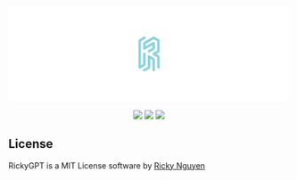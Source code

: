 <p align="center">
  <a href="https://rickynguyne.dev/">
    <img src="https://github.com/nguyricky/portfolio/blob/main/public/RickyGPTBanner.svg" alt="Personal Banner">
  </a>
</p>

<p align="center">
  <img src="https://img.shields.io/badge/python-3670A0?style=for-the-badge&logo=python&logoColor=ffdd54">
  <img src="https://img.shields.io/badge/Discord-%235865F2.svg?style=for-the-badge&logo=discord&logoColor=white">
  <img src="https://img.shields.io/badge/chatGPT-74aa9c?style=for-the-badge&logo=openai&logoColor=white">
</p>

## License

RickyGPT is a MIT License software by [Ricky Nguyen](https://github.com/nguyricky)
